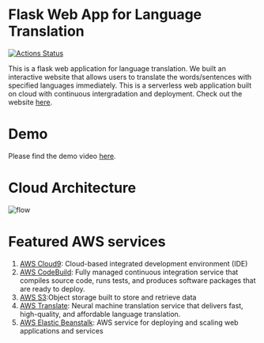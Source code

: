 # Flask Web App for Language Translation
[![Actions Status](https://codebuild.us-east-1.amazonaws.com/badges?uuid=eyJlbmNyeXB0ZWREYXRhIjoiZUx0aUVKNndVZXFkcjdLOUtiUWlqWUVSNUYyVEx6TlhEcjlVVTZlQ29jaEY3a0JwQlVVdDZGZktUMG9KMkd1VkpJNUZVRlpZUmFGcWpkc0xDblVqeDM0PSIsIml2UGFyYW1ldGVyU3BlYyI6ImxLSG5sY1dEK2p3T1FIN0MiLCJtYXRlcmlhbFNldFNlcmlhbCI6MX0%3D&branch=main)](https://github.com/JiamanBettyWu/ebflask)

This is a flask web application for language translation. We built an interactive website that allows users to translate the words/sentences with specified languages immediately. This is a serverless web application built on cloud with continuous intergradation and deployment. Check out the website [here](http://flask-env.eba-7pasacfp.us-east-1.elasticbeanstalk.com/).

# Demo
Please find the demo video [here](https://youtu.be/86fHNiLWelk).
# Cloud Architecture
![flow](https://user-images.githubusercontent.com/45084684/100038332-cb783680-2dd1-11eb-9b18-d75ecfc9fb6f.png)

# Featured AWS services
1. [AWS Cloud9](https://aws.amazon.com/cloud9/): Cloud-based integrated development environment (IDE)
2. [AWS CodeBuild](https://aws.amazon.com/codebuild/): Fully managed continuous integration service that compiles source code, runs tests, and produces software packages that are ready to deploy.
3. [AWS S3](https://aws.amazon.com/s3/):Object storage built to store and retrieve data
4. [AWS Translate](https://aws.amazon.com/translate/): Neural machine translation service that delivers fast, high-quality, and affordable language translation.
5. [AWS Elastic Beanstalk](https://aws.amazon.com/elasticbeanstalk/): AWS service for deploying and scaling web applications and services
